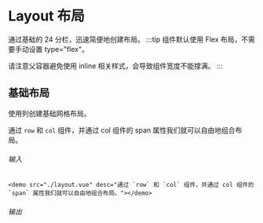 # Layout 布局

通过基础的 24 分栏，迅速简便地创建布局。
:::tip
组件默认使用 Flex 布局，不需要手动设置 type="flex"。

请注意父容器避免使用 inline 相关样式，会导致组件宽度不能撑满。
:::

## 基础布局

使用列创建基础网格布局。

通过 `row` 和 `col` 组件，并通过 col 组件的 span 属性我们就可以自由地组合布局。

###### 输入

```
<demo src="./layout.vue" desc="通过 `row` 和 `col` 组件，并通过 col 组件的 `span` 属性我们就可以自由地组合布局。"></demo>
```

###### 输出

<demo src="./layout.vue" desc="通过 `row` 和 `col` 组件，并通过 col 组件的 `span` 属性我们就可以自由地组合布局。"></demo>
